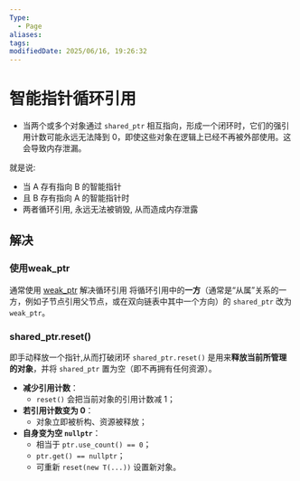 ```yaml
---
Type:
  - Page
aliases: 
tags: 
modifiedDate: 2025/06/16, 19:26:32
---
```


# 智能指针循环引用

- 当两个或多个对象通过 `shared_ptr` 相互指向，形成一个闭环时，它们的强引用计数可能永远无法降到 0，即使这些对象在逻辑上已经不再被外部使用。这会导致内存泄漏。

就是说:
- 当 A 存有指向 B 的智能指针
- 且 B 存有指向 A 的智能指针时
- 两者循环引用, 永远无法被销毁, 从而造成内存泄露

## 解决

### 使用weak_ptr

通常使用 [weak\_ptr](weak_ptr.md) 解决循环引用
将循环引用中的**一方**（通常是“从属”关系的一方，例如子节点引用父节点，或在双向链表中其中一个方向）的 `shared_ptr` 改为 `weak_ptr`。

### shared_ptr.reset()

即手动释放一个指针,从而打破闭环
`shared_ptr.reset()` 是用来**释放当前所管理的对象**，并将 `shared_ptr` 置为空（即不再拥有任何资源）。
- **减少引用计数**：
    - `reset()` 会把当前对象的引用计数减 1；
- **若引用计数变为 0**：
    - 对象立即被析构、资源被释放；
- **自身变为空 `nullptr`**：
    - 相当于 `ptr.use_count() == 0`；
    - `ptr.get() == nullptr`；
    - 可重新 `reset(new T(...))` 设置新对象。
